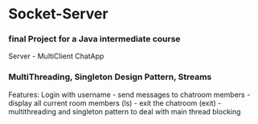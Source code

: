 # Socket-Server

### final Project for a Java intermediate course

Server - MultiClient ChatApp 

### MultiThreading, Singleton Design Pattern, Streams

Features: Login with username - send messages to chatroom members - display all current room members (ls) - exit the chatroom (exit) - multithreading and singleton pattern to deal with main thread blocking
